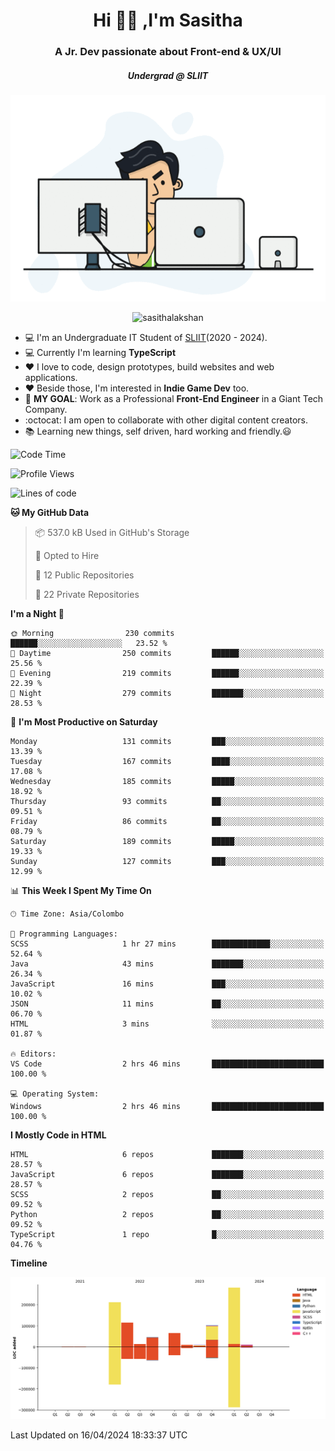 
<h1 align="center">Hi 🙋‍♂️ ,I'm Sasitha</h1>
<h3 align="center">A Jr. Dev passionate about Front-end & UX/UI</h3>

<i><h5 align="center">Undergrad @ SLIIT</h5></i>

<p align="center">
  <img width="540" height="330" src="https://github.com/SasithaLakshan/SasithaLakshan/blob/main/dev.gif">
</p>
<p align="center"> <img src="https://komarev.com/ghpvc/?username=sasithalakshan&label=Profile%20views&color=0e75b6&style=flat" alt="sasithalakshan" /> </p>

- :computer: I'm an Undergraduate IT Student of [SLIIT](https://www.sliit.lk)(2020 - 2024).
- :computer: Currently I'm learning <b>TypeScript</b>
- :heart: I love to code, design prototypes, build websites and web applications.
- :heart: Beside those, I'm interested in **Indie Game Dev** too.
- :electric_plug: **MY GOAL**: Work as a Professional **Front-End Engineer** in a Giant Tech Company.
- :octocat: I am open to collaborate with other digital content creators.
- :books: Learning new things, self driven, hard working and friendly.:smiley:
  
<!-- <h3 align="left">Tech Stack I'm Using</h3> -->

<!--START_SECTION:waka-->
![Code Time](http://img.shields.io/badge/Code%20Time-591%20hrs%2033%20mins-blue)

![Profile Views](http://img.shields.io/badge/Profile%20Views-0-blue)

![Lines of code](https://img.shields.io/badge/From%20Hello%20World%20I%27ve%20Written-858.1%20thousand%20lines%20of%20code-blue)

**🐱 My GitHub Data** 

> 📦 537.0 kB Used in GitHub's Storage 
 > 
> 💼 Opted to Hire
 > 
> 📜 12 Public Repositories 
 > 
> 🔑 22 Private Repositories 
 > 
**I'm a Night 🦉** 

```text
🌞 Morning                230 commits         ██████░░░░░░░░░░░░░░░░░░░   23.52 % 
🌆 Daytime                250 commits         ██████░░░░░░░░░░░░░░░░░░░   25.56 % 
🌃 Evening                219 commits         ██████░░░░░░░░░░░░░░░░░░░   22.39 % 
🌙 Night                  279 commits         ███████░░░░░░░░░░░░░░░░░░   28.53 % 
```
📅 **I'm Most Productive on Saturday** 

```text
Monday                   131 commits         ███░░░░░░░░░░░░░░░░░░░░░░   13.39 % 
Tuesday                  167 commits         ████░░░░░░░░░░░░░░░░░░░░░   17.08 % 
Wednesday                185 commits         █████░░░░░░░░░░░░░░░░░░░░   18.92 % 
Thursday                 93 commits          ██░░░░░░░░░░░░░░░░░░░░░░░   09.51 % 
Friday                   86 commits          ██░░░░░░░░░░░░░░░░░░░░░░░   08.79 % 
Saturday                 189 commits         █████░░░░░░░░░░░░░░░░░░░░   19.33 % 
Sunday                   127 commits         ███░░░░░░░░░░░░░░░░░░░░░░   12.99 % 
```


📊 **This Week I Spent My Time On** 

```text
🕑︎ Time Zone: Asia/Colombo

💬 Programming Languages: 
SCSS                     1 hr 27 mins        █████████████░░░░░░░░░░░░   52.64 % 
Java                     43 mins             ███████░░░░░░░░░░░░░░░░░░   26.34 % 
JavaScript               16 mins             ███░░░░░░░░░░░░░░░░░░░░░░   10.02 % 
JSON                     11 mins             ██░░░░░░░░░░░░░░░░░░░░░░░   06.70 % 
HTML                     3 mins              ░░░░░░░░░░░░░░░░░░░░░░░░░   01.87 % 

🔥 Editors: 
VS Code                  2 hrs 46 mins       █████████████████████████   100.00 % 

💻 Operating System: 
Windows                  2 hrs 46 mins       █████████████████████████   100.00 % 
```

**I Mostly Code in HTML** 

```text
HTML                     6 repos             ███████░░░░░░░░░░░░░░░░░░   28.57 % 
JavaScript               6 repos             ███████░░░░░░░░░░░░░░░░░░   28.57 % 
SCSS                     2 repos             ██░░░░░░░░░░░░░░░░░░░░░░░   09.52 % 
Python                   2 repos             ██░░░░░░░░░░░░░░░░░░░░░░░   09.52 % 
TypeScript               1 repo              █░░░░░░░░░░░░░░░░░░░░░░░░   04.76 % 
```



**Timeline**

![Lines of Code chart](https://raw.githubusercontent.com/SasithaLakshan/SasithaLakshan/main/assets/bar_graph.png)


 Last Updated on 16/04/2024 18:33:37 UTC
<!--END_SECTION:waka-->

